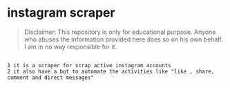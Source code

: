 # instagram scraper
> Disclaimer: This repository is only for educational purpose. Anyone who abuses the information provided here does so on his own behalf. I am in no way responsible for it.

```

1 it is a scraper for scrap active instagram accounts 
2 it also have a bot to automate the activities like "like , share, comment and direct messages"



```


